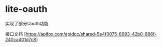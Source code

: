 # lite-oauth
实现了部分Oauth功能

接口文档 [https://apifox.com/apidoc/shared-5e4f0075-8693-42b0-886f-240ca401d7c8]
